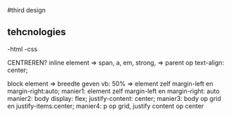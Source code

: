 #third design

## tehcnologies

-html
-css

CENTREREN?
inline element => span, a, em, strong, => parent op text-align: center;

block element => breedte geven vb: 50% => element zelf margin-left en margin-right:auto;
manier1: element zelf margin-left en margin-right: auto
manier2: body display: flex; justify-content: center;
manier3: body op grid en justify-items:center;
manier4: p op grid, justify content op center
